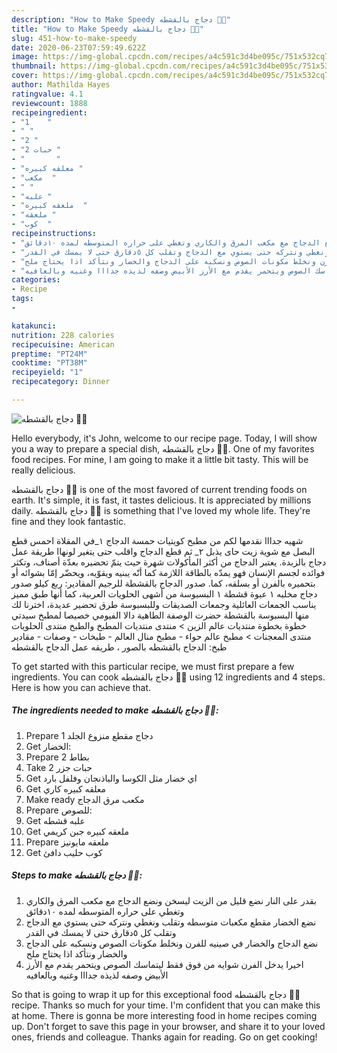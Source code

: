 ```yaml
---
description: "How to Make Speedy دجاج بالقشطه 🥘😋"
title: "How to Make Speedy دجاج بالقشطه 🥘😋"
slug: 451-how-to-make-speedy
date: 2020-06-23T07:59:49.622Z
image: https://img-global.cpcdn.com/recipes/a4c591c3d4be095c/751x532cq70/الصورة-الرئيسية-لوصفةدجاج-بالقشطه-🥘😋.jpg
thumbnail: https://img-global.cpcdn.com/recipes/a4c591c3d4be095c/751x532cq70/الصورة-الرئيسية-لوصفةدجاج-بالقشطه-🥘😋.jpg
cover: https://img-global.cpcdn.com/recipes/a4c591c3d4be095c/751x532cq70/الصورة-الرئيسية-لوصفةدجاج-بالقشطه-🥘😋.jpg
author: Mathilda Hayes
ratingvalue: 4.1
reviewcount: 1888
recipeingredient:
- "1    "
- " "
- "2 "
- "2 حبات "
- "       "
- "معلقه كبيره "
- "مكعب  "
- " "
- "علبه "
- "ملعقه كبيره  "
- "ملعقه "
- "كوب  "
recipeinstructions:
- "بقدر على النار نضع قليل من الزيت ليسخن ونضع الدجاج مع مكعب المرق والكاري وتغطي على حراره المتوسطه لمده ١٠دقائق"
- "نضع الخضار مقطع مكعبات متوسطه وتقلب ونغطي ونتركه حتى يستوي مع الدجاج وتقلب كل ٥دقارق حتى لا يمسك في القدر"
- "نضع الدجاج والخضار في صينيه للفرن ونخلط مكونات الصوص ونسكبه على الدجاج والخضار ونتأكد اذا يحتاج ملح"
- "اخيرا يدخل الفرن شوايه من فوق فقط ليتماسك الصوص ويتحمر يقدم مع الأرز الأبيض وصفه لذيذه جدااا وغنيه وبالعافيه"
categories:
- Recipe
tags:
- 

katakunci:  
nutrition: 228 calories
recipecuisine: American
preptime: "PT24M"
cooktime: "PT38M"
recipeyield: "1"
recipecategory: Dinner

---
```



![دجاج بالقشطه 🥘😋](https://img-global.cpcdn.com/recipes/a4c591c3d4be095c/751x532cq70/الصورة-الرئيسية-لوصفةدجاج-بالقشطه-🥘😋.jpg)

Hello everybody, it's John, welcome to our recipe page. Today, I will show you a way to prepare a special dish, دجاج بالقشطه 🥘😋. One of my favorites food recipes. For mine, I am going to make it a little bit tasty. This will be really delicious.

دجاج بالقشطه 🥘😋 is one of the most favored of current trending foods on earth. It's simple, it is fast, it tastes delicious. It is appreciated by millions daily. دجاج بالقشطه 🥘😋 is something that I've loved my whole life. They're fine and they look fantastic.

شهيه جدااا نقدمها لكم من مطبخ كويتيات حمسة الدجاج ١_في المقلاة احمس قطع البصل مع شوية زيت حاى يذبل ٢_ ثم قطع الدجاج واقلب حتى يتغير لونهاا طريقة عمل دجاج بالزبدة. يعتبر الدجاج من أكثر المأكولات شهرة حيث يتمّ تحضيره بعدّة أصناف، وتكثر فوائده لجسم الإنسان فهو يمدّه بالطاقة اللازمة كما أنّه يبنيه ويقوّيه، ويحضّر إمّا بشوائه أو بتحميره بالفرن أو بسلقه، كما. صدور الدجاج بالقشطة للرجيم المقادير: ربع كيلو صدور دجاج مخليه ١ عبوة قشطة ١ البسبوسة من أشهى الحلويات العربية، كما أنها طبق مميز يناسب الجمعات العائلية وجمعات الصديقات وللبسبوسة طرق تحضير عديدة، اخترنا لك منها البسبوسة بالقشطة حضرت الوصفة الطاهية دالا الفيومي خصيصا لمطبخ سيدتي خطوة بخطوة منتديات عالم الزين &gt; منتدى منتديات المطبخ والطبخ منتدى الحلويات منتدى المعجنات &gt; مطبخ عالم حواء - مطبخ منال العالم - طبخات - وصفات - مقادير طبخ: الدجاج بالقشطه بالصور ، طريقه عمل الدجاج بالقشطه


To get started with this particular recipe, we must first prepare a few ingredients. You can cook دجاج بالقشطه 🥘😋 using 12 ingredients and 4 steps. Here is how you can achieve that.

<!--inarticleads1-->

##### The ingredients needed to make دجاج بالقشطه 🥘😋:

1. Prepare 1 دجاج مقطع منزوع الجلد
1. Get  الخضار:
1. Prepare 2 بطاط
1. Take 2 حبات جزر
1. Get  اي خضار مثل الكوسا والباذنجان وفلفل بارد
1. Get معلقه كبيره كاري
1. Make ready مكعب مرق الدجاج
1. Prepare  للصوص:
1. Get علبه قشطه
1. Get ملعقه كبيره جبن كريمي
1. Prepare ملعقه مايونيز
1. Get كوب حليب دافئ




<!--inarticleads2-->

##### Steps to make دجاج بالقشطه 🥘😋:

1. بقدر على النار نضع قليل من الزيت ليسخن ونضع الدجاج مع مكعب المرق والكاري وتغطي على حراره المتوسطه لمده ١٠دقائق
1. نضع الخضار مقطع مكعبات متوسطه وتقلب ونغطي ونتركه حتى يستوي مع الدجاج وتقلب كل ٥دقارق حتى لا يمسك في القدر
1. نضع الدجاج والخضار في صينيه للفرن ونخلط مكونات الصوص ونسكبه على الدجاج والخضار ونتأكد اذا يحتاج ملح
1. اخيرا يدخل الفرن شوايه من فوق فقط ليتماسك الصوص ويتحمر يقدم مع الأرز الأبيض وصفه لذيذه جدااا وغنيه وبالعافيه




So that is going to wrap it up for this exceptional food دجاج بالقشطه 🥘😋 recipe. Thanks so much for your time. I'm confident that you can make this at home. There is gonna be more interesting food in home recipes coming up. Don't forget to save this page in your browser, and share it to your loved ones, friends and colleague. Thanks again for reading. Go on get cooking!
